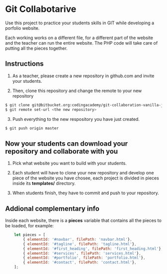 # Git Collabotarive

Use this project to practice your students skills in GIT while developing a porfolio website.

Each working works on a different file, for a different part of the website and the teacher can run the entire website. The PHP code will take care of putting all the pieces together.

## Instructions

1. As a teacher, please create a new repository in github.com and invite your students.

2. Then, clone this repository and change the remote to your new repository
```sh
$ git clone git@bitbucket.org:codingacademy/git-collaboration-vanilla-js.git
$ git remote set-url <the new repository>
```
3. Push everything to the new respository you have just created.
```sh
$ git push origin master
```

## Now your students can download your repository and collaborate with you

1. Pick what website you want to build with your students.

2. Each student will have to clone your new repository and develop one piece of the website you have chosee, each project is divided in pieces inside its **templates/** directory.

3. When students finish, they have to commit and push to your repository.


## Addional complementary info

Inside each website, there is a **pieces** variable that contains all the pieces to be loaded, for example:

```js
    let pieces = [
        { elementId: '#navbar', filePath: 'navbar.html'},
        { elementId: '#tagline', filePath: 'tagline.html'},
        { elementId: '#first_heading', filePath: 'first_heading.html'},
        { elementId: '#services', filePath: 'services.html'},
        { elementId: '#portfolio', filePath: 'portfolio.html'},
        { elementId: '#contact', filePath: 'contact.html'},
    ];
```
